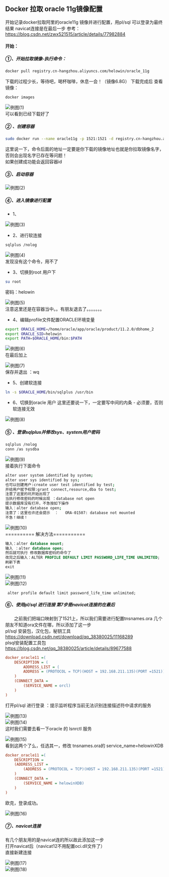 ## Docker 拉取 oracle 11g镜像配置
开始记录docker拉取阿里的oracle11g 镜像并进行配置，用pl/sql 可以登录为最终结果
navicat连接是在最后一步
参考：https://blog.csdn.net/zwx521515/article/details/77982884
#### 开始：
##### ①、开始拉取镜像-执行命令：
```bash
docker pull registry.cn-hangzhou.aliyuncs.com/helowin/oracle_11g
```
下载的过程少长，等待吧，喝杯咖啡，休息一会！（镜像6.8G）
下载完成后 查看镜像： 
```bash
docker images
```
<!-- ![例图(1)](../../images/Docker/Oracle/Docker安装Oracle11g(1).png) -->  
![例图(1)](https://s1.ax1x.com/2020/05/22/YLYibn.png)    
可以看到已经下载好了

##### ② 、创建容器
```bash
sudo docker run --name oracle11g -p 1521:1521 -d registry.cn-hangzhou.aliyuncs.com/helowin/oracle_11g
```
这里说一下，命令后面的地址一定要是你下载的镜像地址也就是你拉取镜像名字，否则会出现名字已存在等问题！  
如果创建成功能会返回容器id

##### ③、启动容器 
<!-- ![例图(2)](../../images/Docker/Oracle/Docker安装Oracle11g(2).png) -->  
![例图(2)](https://s1.ax1x.com/2020/05/22/YLYPDs.png)     

##### ④、进入镜像进行配置
+ 1、
<!-- ![例图(3)](../../images/Docker/Oracle/Docker安装Oracle11g(3).png) -->
![例图(3)](https://s1.ax1x.com/2020/05/22/YLYCuj.png)      
+ 2、进行软连接
```bash
sqlplus /nolog
```
<!-- ![例图(4)](../../images/Docker/Oracle/Docker安装Oracle11g(4).png) -->  
![例图(4)](https://s1.ax1x.com/2020/05/22/YLYpvQ.png)   
发现没有这个命令，用不了
+ 3、切换到root 用户下
```bash
su root
```
密码：helowin  
<!-- ![例图(5)](../../images/Docker/Oracle/Docker安装Oracle11g(5).png) -->  
![例图(5)](https://s1.ax1x.com/2020/05/22/YLJz8S.png)  
注意这里还是在容器当中。。有朋友退去了。。。。。。。

+ 4、编辑profile文件配置ORACLE环境变量
```bash
export ORACLE_HOME=/home/oracle/app/oracle/product/11.2.0/dbhome_2
export ORACLE_SID=helowin
export PATH=$ORACLE_HOME/bin:$PATH
```
<!-- ![例图(6)](../../images/Docker/Oracle/Docker安装Oracle11g(6).png) -->  
![例图(6)](https://s1.ax1x.com/2020/05/22/YLYSgg.png)  
在最后加上    
<!-- ![例图(7)](../../images/Docker/Oracle/Docker安装Oracle11g(7).png) -->  
![例图(7)](https://s1.ax1x.com/2020/05/22/YLYAU0.png)  
保存并退出 ：wq  

+ 5、创建软连接
```bash
ln -s $ORACLE_HOME/bin/sqlplus /usr/bin
```
+ 6、切换到oracle 用户
这里还要说一下，一定要写中间的内条 -   必须要，否则软连接无效    
<!-- ![例图(8)](../../images/Docker/Oracle/Docker安装Oracle11g(8).png) -->
![例图(8)](https://s1.ax1x.com/2020/05/22/YLYkEq.png)      
##### ⑤ 、登录sqlplus并修改sys、system用户密码
```bash
sqlplus /nolog
conn /as sysdba
```
<!-- ![例图(9)](../../images/Docker/Oracle/Docker安装Oracle11g(9).png) -->  
![例图(9)](https://s1.ax1x.com/2020/05/22/YLYZCT.png)  
接着执行下面命令

```bash
alter user system identified by system;
alter user sys identified by sys;
也可以创建用户:create user test identified by test;
并给用户赋予权限:grant connect,resource,dba to test;
注意了这里的坑开始出现了
当执行修改密码的时候出现 ：database not open
提示数据库没有打开，不急按如下操作
输入：alter database open;
注意了：这里也许还会提示  ：   ORA-01507: database not mounted
不急！继续！
```
<!-- ![例图(10)](../../images/Docker/Oracle/Docker安装Oracle11g(10).png) -->
![例图(10)](https://s1.ax1x.com/2020/05/22/YLYe8U.png)    
========== 解决方法=========== 
```sql
输入：alter database mount;
输入 ：alter database open;
然后就可执行 修改数据库密码的命令了
改完之后输入：ALTER PROFILE DEFAULT LIMIT PASSWORD_LIFE_TIME UNLIMITED;
刷新下表 
exit
```
<!-- ![例图(11)](../../images/Docker/Oracle/Docker安装Oracle11g(11).png) -->  
<!-- ![例图(12)](../../images/Docker/Oracle/Docker安装Oracle11g(12).png) -->  
![例图(11)](https://s1.ax1x.com/2020/05/22/YLYE5V.png)  
![例图(12)](https://s1.ax1x.com/2020/05/22/YLYm2F.png)  

```
 alter profile default limit password_life_time unlimited;
```



##### ⑥、使用pl/sql 进行连接 第7步是navicat连接的在最后
&emsp;&emsp;之前我们把端口映射到了1521上，所以我们需要进行配置tnsnames.ora
几个朋友不知道ora文件在哪，所以添加了这一步     
pl/sql 安装包，汉化包，秘钥工具     
https://download.csdn.net/download/qq_38380025/11168289  
plsql安装配置工具包    
https://blog.csdn.net/qq_38380025/article/details/89677588

```ini
docker_oracle11 =(
    DESCRIPTION = (
        ADDRESS_LIST = (
        ADDRESS = (PROTOCOL = TCP)(HOST = 192.168.211.135)(PORT =1521))
    )
    (CONNECT_DATA =
        (SERVICE_NAME = orcl)
    )
)
```
打开pl/sql 进行登录 ：提示监听程序当前无法识别连接描述符中请求的服务  
<!-- ![例图(13)](../../images/Docker/Oracle/Docker安装Oracle11g(13).png) -->  
<!-- ![例图(14)](../../images/Docker/Oracle/Docker安装Oracle11g(14).png) -->  
![例图(13)](https://s1.ax1x.com/2020/05/22/YLYMr9.png)  
![例图(14)](https://s1.ax1x.com/2020/05/22/YLYKKJ.png)  
这时我们需要去看一下oracle 的 lsnrctl 服务  
<!-- ![例图(15)](../../images/Docker/Oracle/Docker安装Oracle11g(15).png) -->   
![例图(15)](https://s1.ax1x.com/2020/05/22/YLYnv4.png)  
看到这两个了么，任选其一，修改 tnsnames.ora的 service_name=helowinXDB

```ini
docker_oracle11 =(
    DESCRIPTION =
    (ADDRESS_LIST =
        (ADDRESS = (PROTOCOL = TCP)(HOST = 192.168.211.135)(PORT =1521))
    )
    (CONNECT_DATA =
        (SERVICE_NAME = helowinXDB)
    )
)
```
欧克，登录成功。  
<!-- ![例图(16)](../../images/Docker/Oracle/Docker安装Oracle11g(16).png) -->
![例图(16)](https://s1.ax1x.com/2020/05/22/YLYQbR.png)     
##### ⑦、navicat连接
有几个朋友用的是navicat连的所以故此添加这一步  
打开navicat后（navicat12不用配置oci.dll文件了）  
直接新建连接    
<!-- ![例图(17)](../../images/Docker/Oracle/Docker安装Oracle11g(17).png) -->
<!-- ![例图(18)](../../images/Docker/Oracle/Docker安装Oracle11g(18).png) -->    
![例图(17)](https://s1.ax1x.com/2020/05/22/YLY3Ux.png)  
![例图(18)](https://s1.ax1x.com/2020/05/22/YLY1V1.png)  
